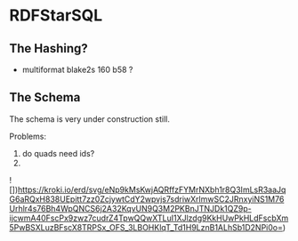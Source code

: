 
# RDFStarSQL

## The Hashing?

* multiformat blake2s 160 b58 ?

## The Schema
The schema is very under construction still.

Problems:

1. do quads need ids?
2. 

![])https://kroki.io/erd/svg/eNp9kMsKwjAQRffzFYMrNXbh1r8Q3ImLsR3aaJqG6aRQxH838UEpitt7zz0ZcjywtCdY2wpvjs7sdriwXrlmwSC2JRnxyiNS1M76Urhlr4s76Bh4WpQNCS6j2A32KqvUN9Q3M2PKBnJTNJDk1QZ9p-ijcwmA40FscPx9zwz7cudrZ4TpwQQwXTLuI1XJlzdg9KkHUwPkHLdFscbXm5PwBSXLuzBFscX8TRPSx_OFS_3LBOHKlqT_Td1H9LznB1ALhSb1D2NPi0o=)

<!--

https://github.com/BurntSushi/erd
https://kroki.io/#try

Cardinality    Syntax
0 or 1         ?
exactly 1      1
0 or more      *
1 or more      +


[Term]
*id {label: "integer primary key autoincrement"}
type {label: "char (uri, str)"}
hash {label: "int"}
val {label: "varchar, not null"}

[Triple]
*id {label: "int, not null"}
hash {label: "integer, not null"}
+s
+p
+o

[Quad]
*hash
+triple
+g

Quad 1--* Triple {label: "triple"}
Triple +--1 Term {label: "subject"}
Triple +--1 Term {label: "predicate"}
Triple +--1 Term {label: "object"}
Quad +--1 Term {label: "graph"}


-->